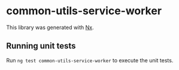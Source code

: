 # common-utils-service-worker

This library was generated with [Nx](https://nx.dev).

## Running unit tests

Run `ng test common-utils-service-worker` to execute the unit tests.
